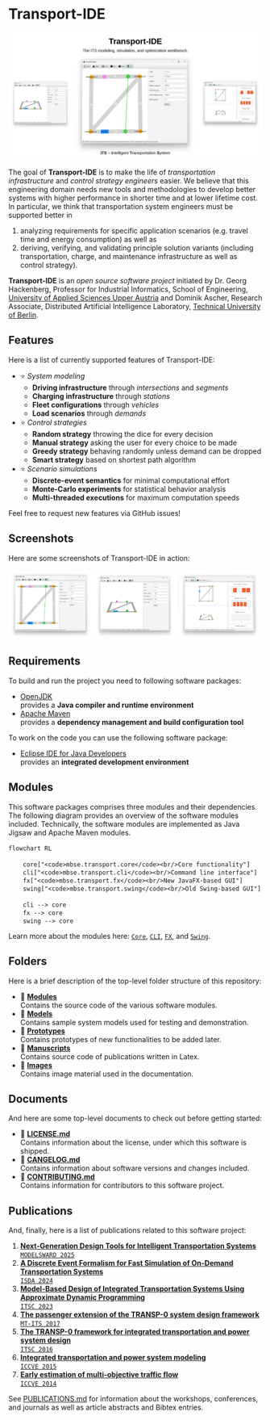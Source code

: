 # Transport-IDE

![](./images/social_preview.png)

The goal of **Transport-IDE** is to make the life of *transportation infrastructure* and *control strategy engineers* easier.
We believe that this engineering domain needs new tools and methodologies to develop better systems with higher performance in shorter time and at lower lifetime cost.
In particular, we think that transportation system engineers must be supported better in

1. analyzing requirements for specific application scenarios (e.g. travel time and energy consumption) as well as
2. deriving, verifying, and validating principle solution variants (including transportation, charge, and maintenance infrastructure as well as control strategy).

**Transport-IDE** is an *open source software project* initiated by Dr. Georg Hackenberg, Professor for Industrial Informatics, School of Engineering, [University of Applied Sciences Upper Austria](https://fh-ooe.at/) and Dominik Ascher, Research Associate, Distributed Artificial Intelligence Laboratory, [Technical University of Berlin](https://www.tu.berlin/).

## Features

Here is a list of currently supported features of Transport-IDE:

- ⭐ *System modeling*
  - **Driving infrastructure** through *intersections* and *segments*
  - **Charging infrastructure** through *stations*
  - **Fleet configurations** through *vehicles*
  - **Load scenarios** through *demands*
- ⭐ *Control strategies*
  - **Random strategy** throwing the dice for every decision
  - **Manual strategy** asking the user for every choice to be made
  - **Greedy strategy** behaving randomly unless demand can be dropped
  - **Smart strategy** based on shortest path algorithm
- ⭐ *Scenario simulations*
  - **Discrete-event semantics** for minimal computational effort
  - **Monte-Carlo experiments** for statistical behavior analysis
  - **Multi-threaded executions** for maximum computation speeds

Feel free to request new features via GitHub issues!

## Screenshots

Here are some screenshots of Transport-IDE in action:

<img src="./modules/fx/doc/editor-flat.png" width="33.33%"/><img src="./modules/fx/doc/editor-deep.png" width="33.33%"/><img src="./modules/fx/doc/simulator.png" width="33.33%"/>

## Requirements

To build and run the project you need to following software packages:

- [OpenJDK](https://openjdk.org/)<br/>provides a **Java compiler and runtime environment**
- [Apache Maven](https://maven.apache.org/)<br/>provides a **dependency management and build configuration tool**

To work on the code you can use the following software package:

- [Eclipse IDE for Java Developers](https://www.eclipse.org/)<br/>provides an **integrated development environment**

## Modules

This software packages comprises three modules and their dependencies.
The following diagram provides an overview of the software modules included.
Technically, the software modules are implemented as Java Jigsaw and Apache Maven modules.

```mermaid
flowchart RL
    
    core["<code>mbse.transport.core</code><br/>Core functionality"]
    cli["<code>mbse.transport.cli</code><br/>Command line interface"]
    fx["<code>mbse.transport.fx</code><br/>New JavaFX-based GUI"]
    swing["<code>mbse.transport.swing</code><br/>Old Swing-based GUI"]

    cli --> core
    fx --> core
    swing --> core
```

Learn more about the modules here: [`Core`](./modules/core/), [`CLI`](./modules/cli/), [`FX`](./modules/fx/), and [`Swing`](./modules/swing/).

## Folders

Here is a brief description of the top-level folder structure of this repository:

* 📁 [**Modules**](../modules/)<br/>Contains the source code of the various software modules.
* 📁 [**Models**](../models/)<br/>Contains sample system models used for testing and demonstration.
* 📁 [**Prototypes**](../prototypes/)<br/>Contains prototypes of new functionalities to be added later.
* 📁 [**Manuscripts**](../manuscripts/)<br/>Contains source code of publications written in Latex.
* 📁 [**Images**](../images/)<br/>Contains image material used in the documentation.

## Documents

And here are some top-level documents to check out before getting started:

* 📄 [**LICENSE.md**](./LICENSE.md)<br/>Contains information about the license, under which this software is shipped.
* 📄 [**CANGELOG.md**](./CHANGELOG.md)<br/>Contains information about software versions and changes included.
* 📄 [**CONTRIBUTING.md**](./CONTRIBUTING.md)<br/>Contains information for contributors to this software project.

## Publications

And, finally, here is a list of publications related to this software project:

1. [**Next-Generation Design Tools for Intelligent Transportation Systems**<br/>`MODELSWARD 2025`](https://www.scitepress.org/PublishedPapers/2025/131832/)
1. [**A Discrete Event Formalism for Fast Simulation of On-Demand Transportation Systems**<br/>`ISDA 2024`](https://link.springer.com/chapter/10.1007/978-3-031-64850-2_17)
1. [**Model-Based Design of Integrated Transportation Systems Using Approximate Dynamic Programming**<br/>`ITSC 2023`](https://ieeexplore.ieee.org/abstract/document/10422359)
1. [**The passenger extension of the TRANSP-0 system design framework**<br/>`MT-ITS 2017`](https://ieeexplore.ieee.org/abstract/document/8005676)
1. [**The TRANSP-0 framework for integrated transportation and power system design**<br/>`ITSC 2016`](https://ieeexplore.ieee.org/abstract/document/7795669)
1. [**Integrated transportation and power system modeling**<br/>`ICCVE 2015`](https://ieeexplore.ieee.org/abstract/document/7447633)
1. [**Early estimation of multi-objective traffic flow**<br/>`ICCVE 2014`](https://ieeexplore.ieee.org/abstract/document/7297511)

See [PUBLICATIONS.md](./PUBLICATIONS.md) for information about the workshops, conferences, and journals as well as article abstracts and Bibtex entries.